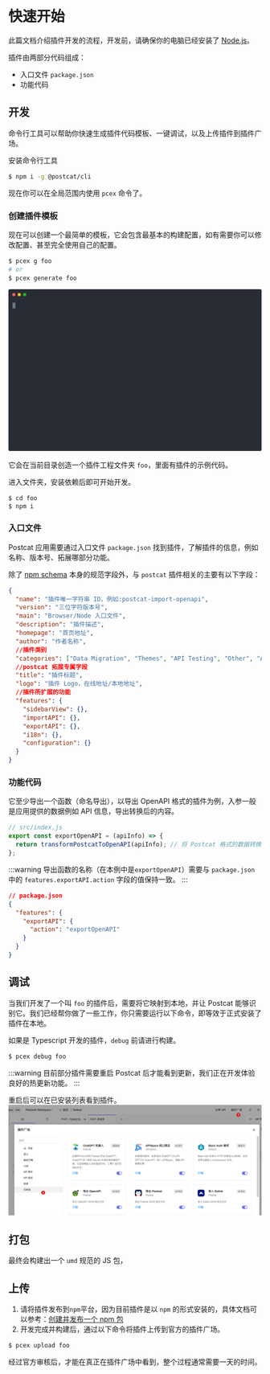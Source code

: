 # 快速开始

此篇文档介绍插件开发的流程，开发前，请确保你的电脑已经安装了 [Node.js](https://nodejs.org/en/)。

插件由两部分代码组成：

- 入口文件 `package.json`
- 功能代码

## 开发

命令行工具可以帮助你快速生成插件代码模板、一键调试，以及上传插件到插件广场。

安装命令行工具

```bash
$ npm i -g @postcat/cli
```

现在你可以在全局范围内使用 `pcex` 命令了。

### 创建插件模板

现在可以创建一个最简单的模板，它会包含最基本的构建配置，如有需要你可以修改配置、甚至完全使用自己的配置。

```bash
$ pcex g foo
# or
$ pcex generate foo
```

![create-extension](../assets/images/create-extension.svg)

它会在当前目录创造一个插件工程文件夹 `foo`，里面有插件的示例代码。

进入文件夹，安装依赖后即可开始开发。

```
$ cd foo
$ npm i
```

### 入口文件

Postcat 应用需要通过入口文件 `package.json` 找到插件，了解插件的信息，例如名称、版本号、拓展哪部分功能。

除了 [npm schema](https://docs.npmjs.com/cli/v8/configuring-npm/package-json) 本身的规范字段外，与 `postcat` 插件相关的主要有以下字段：

```json
{
  "name": "插件唯一字符串 ID，例如:postcat-import-openapi",
  "version": "三位字符版本号",
  "main": "Browser/Node 入口文件",
  "description": "插件描述",
  "homepage": "首页地址",
  "author": "作者名称",
  //插件类别
  "categories": ["Data Migration", "Themes", "API Testing", "Other", "API Security"],
  //postcat 拓展专属字段
  "title": "插件标题",
  "logo": "插件 Logo，在线地址/本地地址",
  //插件所扩展的功能
  "features": {
    "sidebarView": {},
    "importAPI": {},
    "exportAPI": {},
    "i18n": {},
    "configuration": {}
  }
}
```

### 功能代码

它至少导出一个函数（命名导出），以导出 OpenAPI 格式的插件为例，入参一般是应用提供的数据例如 API 信息，导出转换后的内容。

```js
// src/index.js
export const exportOpenAPI = (apiInfo) => {
  return transformPostcatToOpenAPI(apiInfo); // 将 Postcat 格式的数据转换成 OpenAPI 格式的数据
};
```

:::warning
导出函数的名称（在本例中是`exportOpenAPI`）需要与 `package.json` 中的 `features.exportAPI.action` 字段的值保持一致。
:::

```json
// package.json
{
  "features": {
    "exportAPI": {
      "action": "exportOpenAPI"
    }
  }
}
```

## 调试

当我们开发了一个叫 `foo` 的插件后，需要将它映射到本地，并让 Postcat 能够识别它。我们已经帮你做了一些工作，你只需要运行以下命令，即等效于正式安装了插件在本地。

如果是 Typescript 开发的插件，`debug` 前请进行构建。

```bash
$ pcex debug foo
```

:::warning
目前部分插件需要重启 Postcat 后才能看到更新，我们正在开发体验良好的热更新功能。
:::

重启后可以在已安装列表看到插件。
![](../assets/images/2023-03-24-14-12-10.png)

## 打包

最终会构建出一个 `umd` 规范的 JS 包，

## 上传

1. 请将插件发布到`npm`平台，因为目前插件是以 `npm` 的形式安装的，具体文档可以参考：[创建并发布一个 npm 包
   ](https://juejin.cn/post/6987695534504935438)
2. 开发完成并构建后，通过以下命令将插件上传到官方的插件广场。

```bash
$ pcex upload foo
```

经过官方审核后，才能在真正在插件广场中看到，整个过程通常需要一天的时间。
